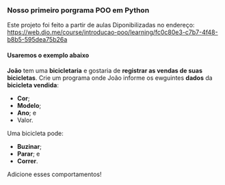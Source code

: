 ### Nosso primeiro porgrama POO em Python

Este projeto foi feito a partir de aulas Diponibilizadas no endereço: https://web.dio.me/course/introducao-poo/learning/fc0c80e3-c7b7-4f48-b8b5-595dea75b26a

#### Usaremos o exemplo abaixo


**João** tem uma **bicicletaria** e gostaria de **registrar as vendas de suas bicicletas**. Crie um programa onde João informe os ewguintes **dados** da **bicicleta vendida**:

* **Cor**;
* **Modelo**;
* **Ano**; e
* Valor.

Uma bicicleta pode:

* **Buzinar**;
* **Parar**; e
* **Correr**.

Adicione esses comportamentos!
